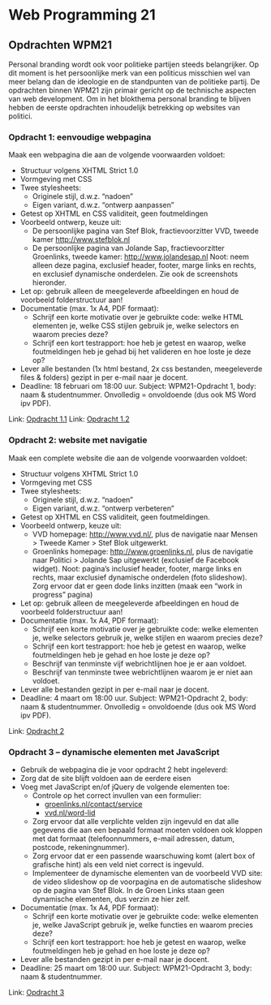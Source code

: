 # Web Programming 21
## Opdrachten WPM21
Personal branding wordt ook voor politieke partijen steeds belangrijker. Op dit moment is het persoonlijke merk van een politicus misschien wel van meer belang dan de ideologie en de standpunten van de politieke partij.
De opdrachten binnen WPM21 zijn primair gericht op de technische aspecten van web development. Om in het blokthema personal branding te blijven hebben de eerste opdrachten inhoudelijk betrekking op websites van politici.

### Opdracht 1: eenvoudige webpagina
Maak een webpagina die aan de volgende voorwaarden voldoet:
- Structuur volgens XHTML Strict 1.0
- Vormgeving met CSS
- Twee stylesheets:
  - Originele stijl, d.w.z. “nadoen”
  - Eigen variant, d.w.z. “ontwerp aanpassen”
- Getest op XHTML en CSS validiteit, geen foutmeldingen
- Voorbeeld ontwerp, keuze uit:
  - De persoonlijke pagina van Stef Blok, fractievoorzitter VVD, tweede kamer http://www.stefblok.nl
  - De persoonlijke pagina van Jolande Sap, fractievoorzitter Groenlinks, tweede kamer: http://www.jolandesap.nl
  Noot: neem alleen deze pagina, exclusief header, footer, marge links en rechts, en exclusief dynamische onderdelen. Zie ook de screenshots hieronder.
- Let op: gebruik alleen de meegeleverde afbeeldingen en houd de voorbeeld folderstructuur aan!
- Documentatie (max. 1x A4, PDF formaat):
  - Schrijf een korte motivatie over je gebruikte code: welke HTML elementen je, welke CSS stijlen gebruik je, welke selectors en waarom precies deze?
  - Schrijf een kort testrapport: hoe heb je getest en waarop, welke foutmeldingen heb je gehad bij het valideren en hoe loste je deze op?
- Lever alle bestanden (1x html bestand, 2x css bestanden, meegeleverde files & folders) gezipt in per e-mail naar je docent.
- Deadline: 18 februari om 18:00 uur. Subject: WPM21-Opdracht 1, body: naam & studentnummer. Onvolledig = onvoldoende (dus ook MS Word ipv PDF).

Link: [Opdracht 1.1](opdracht-1.1)
Link: [Opdracht 1.2](pdracht-1.2)

### Opdracht 2: website met navigatie
Maak een complete website die aan de volgende voorwaarden voldoet:
- Structuur volgens XHTML Strict 1.0
- Vormgeving met CSS
- Twee stylesheets:
  - Originele stijl, d.w.z. “nadoen”
  - Eigen variant, d.w.z. “ontwerp verbeteren”
- Getest op XHTML en CSS validiteit, geen foutmeldingen.
- Voorbeeld ontwerp, keuze uit:
  - VVD homepage: http://www.vvd.nl/, plus de navigatie naar Mensen > Tweede Kamer > Stef Blok uitgewerkt.
  - Groenlinks homepage: http://www.groenlinks.nl, plus de navigatie naar Politici > Jolande Sap uitgewerkt (exclusief de Facebook widget).
Noot: pagina’s inclusief header, footer, marge links en rechts, maar exclusief dynamische onderdelen (foto slideshow). Zorg ervoor dat er geen dode links inzitten (maak een “work in progress” pagina)
- Let op: gebruik alleen de meegeleverde afbeeldingen en houd de voorbeeld folderstructuur aan!
- Documentatie (max. 1x A4, PDF formaat):
  - Schrijf een korte motivatie over je gebruikte code: welke elementen je, welke selectors gebruik je, welke stijlen en waarom precies deze?
  - Schrijf een kort testrapport: hoe heb je getest en waarop, welke foutmeldingen heb je gehad en hoe loste je deze op?
  - Beschrijf van tenminste vijf webrichtlijnen hoe je er aan voldoet.
  - Beschrijf van tenminste twee webrichtlijnen waarom je er niet aan voldoet.
- Lever alle bestanden gezipt in per e-mail naar je docent.
- Deadline: 4 maart om 18:00 uur. Subject: WPM21-Opdracht 2, body: naam & studentnummer. Onvolledig = onvoldoende (dus ook MS Word ipv PDF).

Link: [Opdracht 2](opdracht-2)

### Opdracht 3 – dynamische elementen met JavaScript
- Gebruik de webpagina die je voor opdracht 2 hebt ingeleverd:
- Zorg dat de site blijft voldoen aan de eerdere eisen
- Voeg met JavaScript en/of jQuery de volgende elementen toe:
  - Controle op het correct invullen van een formulier:
    - [groenlinks.nl/contact/service](http://groenlinks.nl/contact/service)
    - [vvd.nl/word-lid](http://www.vvd.nl/word-lid)
  - Zorg ervoor dat alle verplichte velden zijn ingevuld en dat alle gegevens die aan een bepaald formaat moeten voldoen ook kloppen met dat formaat (telefoonnummers, e-mail adressen, datum, postcode, rekeningnummer).
  - Zorg ervoor dat er een passende waarschuwing komt (alert box of grafische hint) als een veld niet correct is ingevuld.
  - Implementeer de dynamische elementen van de voorbeeld VVD site: de video slideshow op de voorpagina en de automatische slideshow op de pagina van Stef Blok. In de Groen Links staan geen dynamische elementen, dus verzin ze hier zelf.
- Documentatie (max. 1x A4, PDF formaat):
  - Schrijf een korte motivatie over je gebruikte code: welke elementen je, welke JavaScript gebruik je, welke functies en waarom precies deze?
  - Schrijf een kort testrapport: hoe heb je getest en waarop, welke foutmeldingen heb je gehad en hoe loste je deze op?
- Lever alle bestanden gezipt in per e-mail naar je docent.
- Deadline: 25 maart om 18:00 uur. Subject: WPM21-Opdracht 3, body: naam & studentnummer.

Link: [Opdracht 3](opdracht-3)